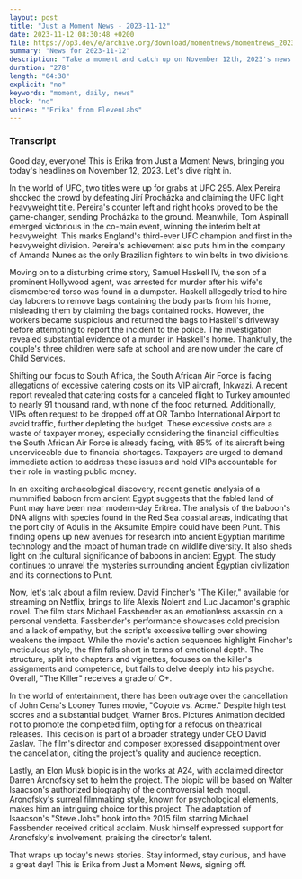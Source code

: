 ```yaml
---
layout: post
title: "Just a Moment News - 2023-11-12"
date: 2023-11-12 08:30:48 +0200
file: https://op3.dev/e/archive.org/download/momentnews/momentnews_2023-11-12.mp3
summary: "News for 2023-11-12"
description: "Take a moment and catch up on November 12th, 2023's news."
duration: "278"
length: "04:38"
explicit: "no"
keywords: "moment, daily, news"
block: "no"
voices: "'Erika' from ElevenLabs"
---
```


### Transcript

Good day, everyone! This is Erika from Just a Moment News, bringing you today's headlines on November 12, 2023. Let's dive right in.

In the world of UFC, two titles were up for grabs at UFC 295. Alex Pereira shocked the crowd by defeating Jirí Procházka and claiming the UFC light heavyweight title. Pereira's counter left and right hooks proved to be the game-changer, sending Procházka to the ground. Meanwhile, Tom Aspinall emerged victorious in the co-main event, winning the interim belt at heavyweight. This marks England's third-ever UFC champion and first in the heavyweight division. Pereira's achievement also puts him in the company of Amanda Nunes as the only Brazilian fighters to win belts in two divisions.

Moving on to a disturbing crime story, Samuel Haskell IV, the son of a prominent Hollywood agent, was arrested for murder after his wife's dismembered torso was found in a dumpster. Haskell allegedly tried to hire day laborers to remove bags containing the body parts from his home, misleading them by claiming the bags contained rocks. However, the workers became suspicious and returned the bags to Haskell's driveway before attempting to report the incident to the police. The investigation revealed substantial evidence of a murder in Haskell's home. Thankfully, the couple's three children were safe at school and are now under the care of Child Services.

Shifting our focus to South Africa, the South African Air Force is facing allegations of excessive catering costs on its VIP aircraft, Inkwazi. A recent report revealed that catering costs for a canceled flight to Turkey amounted to nearly 91 thousand rand, with none of the food returned. Additionally, VIPs often request to be dropped off at OR Tambo International Airport to avoid traffic, further depleting the budget. These excessive costs are a waste of taxpayer money, especially considering the financial difficulties the South African Air Force is already facing, with 85% of its aircraft being unserviceable due to financial shortages. Taxpayers are urged to demand immediate action to address these issues and hold VIPs accountable for their role in wasting public money.

In an exciting archaeological discovery, recent genetic analysis of a mummified baboon from ancient Egypt suggests that the fabled land of Punt may have been near modern-day Eritrea. The analysis of the baboon's DNA aligns with species found in the Red Sea coastal areas, indicating that the port city of Adulis in the Aksumite Empire could have been Punt. This finding opens up new avenues for research into ancient Egyptian maritime technology and the impact of human trade on wildlife diversity. It also sheds light on the cultural significance of baboons in ancient Egypt. The study continues to unravel the mysteries surrounding ancient Egyptian civilization and its connections to Punt.

Now, let's talk about a film review. David Fincher's "The Killer," available for streaming on Netflix, brings to life Alexis Nolent and Luc Jacamon's graphic novel. The film stars Michael Fassbender as an emotionless assassin on a personal vendetta. Fassbender's performance showcases cold precision and a lack of empathy, but the script's excessive telling over showing weakens the impact. While the movie's action sequences highlight Fincher's meticulous style, the film falls short in terms of emotional depth. The structure, split into chapters and vignettes, focuses on the killer's assignments and competence, but fails to delve deeply into his psyche. Overall, "The Killer" receives a grade of C+.

In the world of entertainment, there has been outrage over the cancellation of John Cena's Looney Tunes movie, "Coyote vs. Acme." Despite high test scores and a substantial budget, Warner Bros. Pictures Animation decided not to promote the completed film, opting for a refocus on theatrical releases. This decision is part of a broader strategy under CEO David Zaslav. The film's director and composer expressed disappointment over the cancellation, citing the project's quality and audience reception.

Lastly, an Elon Musk biopic is in the works at A24, with acclaimed director Darren Aronofsky set to helm the project. The biopic will be based on Walter Isaacson's authorized biography of the controversial tech mogul. Aronofsky's surreal filmmaking style, known for psychological elements, makes him an intriguing choice for this project. The adaptation of Isaacson's "Steve Jobs" book into the 2015 film starring Michael Fassbender received critical acclaim. Musk himself expressed support for Aronofsky's involvement, praising the director's talent.

That wraps up today's news stories. Stay informed, stay curious, and have a great day! This is Erika from Just a Moment News, signing off.
